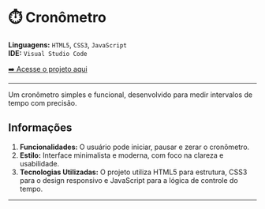 # ⏱️ Cronômetro

**Linguagens:** `HTML5`, `CSS3`, `JavaScript`  
**IDE:** `Visual Studio Code`

[➡️ Acesse o projeto aqui](https://seulinkdoprojeto)

---
Um cronômetro simples e funcional, desenvolvido para medir intervalos de tempo com precisão.

## Informações

1. **Funcionalidades:** O usuário pode iniciar, pausar e zerar o cronômetro.
2. **Estilo:** Interface minimalista e moderna, com foco na clareza e usabilidade.
4. **Tecnologias Utilizadas:** O projeto utiliza HTML5 para estrutura, CSS3 para o design responsivo e JavaScript para a lógica de controle do tempo.

---
